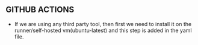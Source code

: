 ## GITHUB ACTIONS
- If we are using any third party tool, then first we need to install it on the runner/self-hosted vm(ubuntu-latest) and this step is added in the yaml file.
